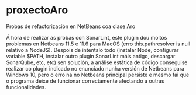 # proxectoAro
Probas de refactorización en NetBeans coa clase Aro

Á hora de realizar as probas con SonarLint, este plugin dou moitos problemas en Netbeans 11.5 e 11.6 para MacOS (erro this.pathresolver is null relativo a NodeJS).
Despois de intentalo todo (instalar Node, configurar variable $PATH, instalar outro plugin SonarLint máis antigo, descargar SonarQube, etc, etc) sen solución, a análise estática de código conseguise realizar co plugin indicado no enunciado nunha versión de Netbeans para Windows 10, pero o erro na no Netbeans principal persiste e mesmo fai que o programa deixe de funcionar correctamente afectando a outras funcionalidades.

